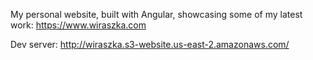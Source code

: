 My personal website, built with Angular, showcasing some of my latest work:
https://www.wiraszka.com

Dev server: http://wiraszka.s3-website.us-east-2.amazonaws.com/
